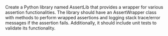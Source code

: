 Create a Python library named AssertLib that provides a wrapper for various assertion functionalities. The library should have an AssertWrapper class with methods to perform wrapped assertions and logging stack trace/error messages if the assertion fails. Additionally, it should include unit tests to validate its functionality.